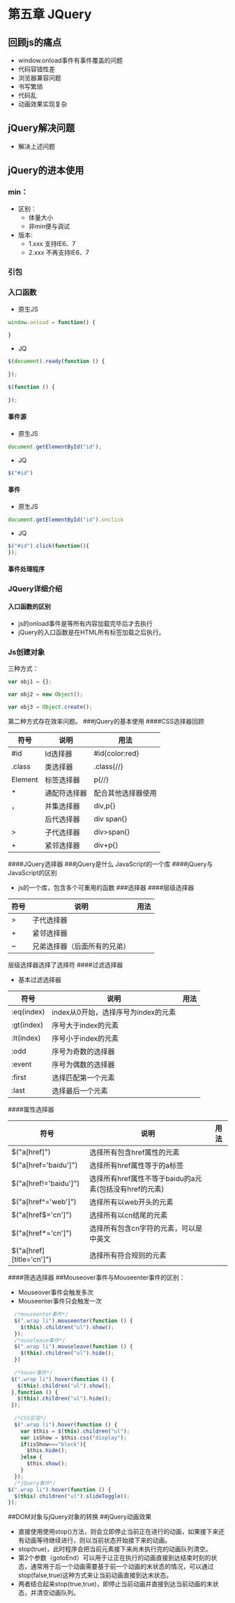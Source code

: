 # 第五章 JQuery
## 回顾js的痛点
- window.onload事件有事件覆盖的问题
- 代码容错性差
- 浏览器兼容问题
- 书写繁琐
- 代码乱
- 动画效果实现复杂

## jQuery解决问题
- 解决上述问题

## jQuery的进本使用 
### min：
- 区别：
    - 体量大小
    - 非min便与调试
- 版本:
    - 1.xxx 支持IE6、7
    - 2.xxx 不再支持IE6、7
        
### 引包
### 入口函数
- 原生JS
```javascript
window.onload = function() {
  
}
```
- JQ
```javascript
$(document).ready(function () {
    
});
```
```javascript
$(function () {
    
});
```

#### 事件源
- 原生JS
```javascript
document.getElementById("id");
```
- JQ
```javascript
$("#id")
```

#### 事件
- 原生JS
```javascript
document.getElementById("id").onclick
```
- JQ
```javascript
$("#id").click(function(){
});
```
#### 事件处理程序
### JQuery详细介绍
#### 入口函数的区别
- js的onload事件是等所有内容加载完毕后才去执行
- jQuery的入口函数是在HTML所有标签加载之后执行。
### Js创建对象
三种方式：
```javascript
var obj1 = {};

var obj2 = new Object();

var obj3 = Object.create();
```
第二种方式存在效率问题。
###jQuery的基本使用
####CSS选择器回顾

符号|说明|用法
---|---|---
#id|Id选择器|#id{color:red}
.class|类选择器|.class{//}
Element|标签选择器|p{//}
*|通配符选择器|配合其他选择器使用
，|并集选择器|div,p{}
&nbsp;|后代选择器|div span{}
>|子代选择器|div>span{}
+|紧邻选择器|div+p{}
####JQuery选择器
###jQuery是什么
JavaScript的一个库
####jQuery与JavaScript的区别
- js的一个库，包含多个可重用的函数
###选择器
####层级选择器

符号|说明|用法
---|---|---
\>|子代选择器|
+|紧邻选择器|
~|兄弟选择器（后面所有的兄弟）|
层级选择器选择了选择符
####过滤选择器
- 基本过滤选择器

符号|说明|用法
---|---|---
:eq(index)|index从0开始，选择序号为index的元素|
:gt(index)|序号大于index的元素|
:lt(index)|序号小于index的元素|
:odd|序号为奇数的选择器|
:event|序号为偶数的选择器|
:first|选择匹配第一个元素|
:last|选择最后一个元素|
####属性选择器

符号|说明|用法
---|---|---
$("a[href]")|选择所有包含href属性的元素
$("a[href='baidu']")|选择所有href属性等于的a标签
$("a[href!='baidu']")|选择所有href属性不等于baidu的a元素(包括没有href的元素)
$("a[href^='web']")|选择所有以web开头的元素
$("a[href$='cn']")|选择所有以cn结尾的元素
$("a[href*='cn']")|选择所有包含cn字符的元素，可以是中英文
$("a[href][title='cn']")|选择所有符合规则的元素
####筛选选择器
##Mouseover事件与Mouseenter事件的区别：
- Mouseover事件会触发多次
- Mouseenter事件只会触发一次
```javascript
  /*mouseenter事件*/
  $(".wrap li").mouseenter(function () {
    $(this).children("ul").show();
  });
  /*ouseleave事件*/
  $(".wrap li").mouseleave(function () {
    $(this).children("ul").hide();
  })
  
  /*hover事件*/
 $(".wrap li").hover(function () {
   $(this).children("ul").show();
 },function () {
   $(this).children("ul").hide();
 });
  
  /*CSS实现*/
  $(".wrap li").hover(function () {
    var $this = $(this).children("ul");
    var isShow = $this.css("display");
    if(isShow==="block"){
      $this.hide();
    }else {
      $this.show();
    }
  });
  /*jQuery事件*/
$(".wrap li").hover(function () {
  $(this).children("ul").slideToggle();
});
```
##DOM对象与jQuery对象的转换
##jQuery动画效果
- 直接使用使用stop()方法，则会立即停止当前正在进行的动画，如果接下来还有动画等待继续进行，则以当前状态开始接下来的动画。
- stop(true)，此时程序会把当前元素接下来尚未执行完的动画队列清空。
- 第2个参数（gotoEnd）可以用于让正在执行的动画直接到达结束时刻的状态，通常用于后一个动画需要基于前一个动画的末状态的情况，可以通过stop(false,true)这种方式来让当前动画直接到达末状态。
- 两者结合起来stop(true,true)，即停止当前动画并直接到达当前动画的末状态，并清空动画队列。
